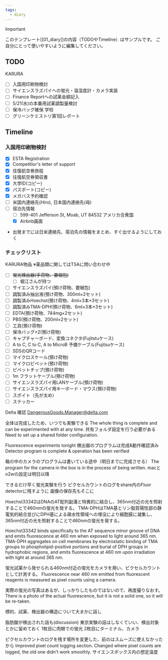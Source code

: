 ```yaml
---
tags:
  - diary
---
```

> [!IMPORTANT]
> このテンプレート[[01_diary]]の内容（TODOやTimeline）はサンプルです。
> ご自分にとって使いやすいように編集してください。

## TODO
KARURA
- [ ] 入国用印刷物検討
- [ ] サイエンスラズパイへの蛍光・温湿度計・カメラ実装
- [ ] Finance Reportへの試薬金額記入
- [ ] 5/21(水)の本番用試薬調製量検討
- [ ] 保冷バッグ確保
学校
 - [ ] グリーンケミストリ第1回レポート

## Timeline
### 入国用印刷物検討
 - [x] ESTA Registration
 - [x] Competitior's letter of support
 - [x] 往復航空券旅程
 - [x] 往復航空券領収書
 - [x] 大学ID(コピー)
 - [x] パスポート(コピー)
 - [x] メガバス予約確認
 - [ ] 米国内連絡先(Hiro), 日本国内連絡先(母)
 - [ ] 宿泊先情報
	 - [ ] 599-401 Jefferson St, Moab, UT 84532 アメリカ合衆国
	 - [x] Airbnb画面
 - 出発までには日米連絡先、宿泊先の情報をまとめ、すぐ出せるようにしておく

### チェックリスト
KARURA物品
※薬品類に関してはTSAに問い合わせ中
- [ ] ~~蛍光検出器(手荷物、要梱包)~~
	- [ ] 堀江さんが持つ
- [ ] サイエンスラズパイ(預け荷物、要梱包)
- [ ] 調製済み抽出液(預け荷物、300ml×2セット)
- [ ] 調製済みHoechst(預け荷物、4ml×3本×3セット)
- [ ] 調製済みTMA-DPH(預け荷物、6ml×3本×3セット)
- [ ] EDTA(預け荷物、744mg×2セット)
- [ ] PBS(預け荷物、200ml×2セット)
- [ ] 工具(預け荷物)
- [ ] 保冷バッグ×2(預け荷物)
- [ ] キャプチャーボード、変換コネクタ(Fujitstuケース)
- [ ] A to C, C to C, A to MicroB 予備ケーブル(Fujitsuケース)
- [ ] SDSのQRコード
- [ ] マイクロスケール(預け荷物)
- [ ] マイクロピペット(預け荷物)
- [ ] ピペットチップ(預け荷物)
- [ ] 1m フラットケーブル(預け荷物)
- [ ] サイエンスラズパイ用LANケーブル(預け荷物)
- [ ] サイエンスラズパイ用キーボード・マウス(預け荷物)
- [ ] スポイト（先が太め）
- [ ] ステッカー

Delta 確認
DangerousGoods.Manager@delta.com

全体は完成したため、いつでも実験できる
The whole thing is complete and can be experimented with at any time.
共有フォルダ設定を行う必要がある
Need to set up a shared folder configuration.

Fluorescence experiments tonight
検出器のプログラムは完成&動作確認済み
Detector program is complete & operation has been verified

箱の中のカメラのプログラムは書いている途中（明日までに完成させる）
The program for the camera in the box is in the process of being written.
macとo2wの設定は明日以降

できるだけ早く蛍光実験を行う
ピクセルカウントのログをshare内のFluor detectorに残すように
画像の保存先もそこに

Hoechst33342はDNAのAT配列副溝と特異的に結合し、365nm付近の光を照射することで460nmの蛍光を発する。
TMA-DPHはTMA基とリン脂質陽性部の静電気的結合並びにDPH基による疎水性領域への埋没により細胞膜に凝集し、365nm付近の光を照射することで460nmの蛍光を発する。

Hoechst33342 binds specifically to the AT sequence minor groove of DNA and emits fluorescence at 460 nm when exposed to light around 365 nm.
TMA-DPH aggregates on cell membranes by electrostatic binding of TMA groups to phospholipid-positive portions and burial of DPH groups in hydrophobic regions, and emits fluorescence at 460 nm upon irradiation with light at around 365 nm.

蛍光試薬から発せられる460nm付近の蛍光をカメラを用い、ピクセルカウントとして計測する。
Fluorescence near 460 nm emitted from fluorescent reagents is measured as pixel counts using a camera.

実際の蛍光の写真はあるが、しっかりしたものではないので、再度撮りなおす。There is a photo of the actual fluorescence, but it is not a solid one, so it will be re-taken.

標的、試薬、検出器の構造について大まかに話し


脂肪酸が検出された話も(discussion)
東京実験の話はしなくていい、検出対象とかに留めておく
1枚目に肉眼での蛍光
2枚目にターミナル、カメラ

ピクセルカウントのログを残す場所を変更した、前のはスムーズに使えなかったから
Improved pixel count logging section.
Changed where pixel counts are logged, the old one didn't work smoothly.
サイエンスボックス内の想定温度